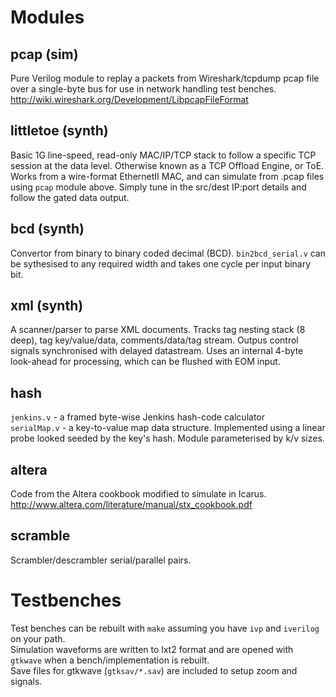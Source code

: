 
Modules
=======

pcap (sim)
----------
Pure Verilog module to replay a packets from Wireshark/tcpdump pcap file over a single-byte bus
for use in network handling test benches.  
http://wiki.wireshark.org/Development/LibpcapFileFormat

littletoe (synth)
-----------------
Basic 1G line-speed, read-only MAC/IP/TCP stack to follow a specific TCP session at the data level. Otherwise known as a TCP Offload Engine, or ToE. Works from a wire-format EthernetII MAC, and can simulate from .pcap files using `pcap` module above. Simply tune in the src/dest IP:port details and follow the gated data output.

bcd (synth)
-----------
Convertor from binary to binary coded decimal (BCD). `bin2bcd_serial.v` can be sythesised to any required width and takes one cycle per input binary bit.

xml (synth)
-----------
A scanner/parser to parse XML documents. Tracks tag nesting stack (8 deep), tag key/value/data, comments/data/tag stream. Outpus control signals synchronised with delayed datastream. Uses an internal 4-byte look-ahead for processing, which can be flushed with EOM input.

hash
----
`jenkins.v` - a framed byte-wise Jenkins hash-code calculator  
`serialMap.v` - a key-to-value map data structure. Implemented using a linear probe looked seeded by the key's hash. Module parameterised by k/v sizes.

altera
------
Code from the Altera cookbook modified to simulate in Icarus.  
http://www.altera.com/literature/manual/stx_cookbook.pdf

scramble
--------
Scrambler/descrambler serial/parallel pairs.

Testbenches
===========
Test benches can be rebuilt with `make` assuming you have `ivp` and `iverilog` on your path.  
Simulation waveforms are written to lxt2 format and are opened with `gtkwave` when a bench/implementation is rebuilt.  
Save files for gtkwave (`gtksav/*.sav`) are included to setup zoom and signals.  


